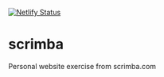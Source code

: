 [![Netlify Status](https://api.netlify.com/api/v1/badges/11847ad0-3734-48bb-8447-19cc5db2f6ae/deploy-status)](https://app.netlify.com/projects/nick-r-brown/deploys)

# scrimba

Personal website exercise from scrimba.com